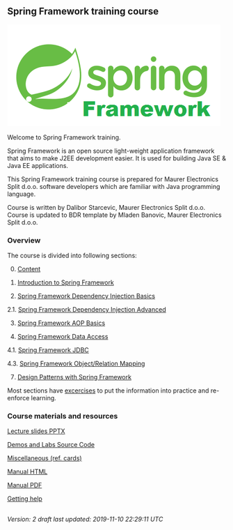 
## Spring Framework training course
  
![Spring Framework training course](site/img/springlogo.png)

Welcome to Spring Framework training. 

Spring Framework is an open source light-weight application framework that aims to make J2EE development easier. It is used for building Java SE & Java EE applications.

This Spring Framework training course is prepared for Maurer Electronics Split d.o.o. software developers which are familiar with Java programming language. 

Course is written by Dalibor Starcevic, Maurer Electronics Split d.o.o.
Course is updated to BDR template by Mladen Banovic, Maurer Electronics Split d.o.o.

### Overview

The course is divided into following sections:

0.  [Content](lectures/content.pptx)

1.  [Introduction to Spring Framework](lectures/lect1.0-spring-introduction.pptx)
    
2.  [Spring Framework Dependency Injection Basics](lectures/lect2.0-spring-di-basics.pptx)

2.1.  [Spring Framework Dependency Injection Advanced](lectures/lect2.1-spring-di-advanced.pptx)

3.  [Spring Framework AOP Basics](lectures/lect3.0-spring-aop-basics.pptx)

4.  [Spring Framework Data Access](lectures/lect4.0-spring-data-access.pptx)

4.1.  [Spring Framework JDBC](lectures/lect4.1-spring-jdbc.pptx)

4.3.  [Spring Framework Object/Relation Mapping](lectures/lect4.3-spring-orm.pptx)

7.  [Design Patterns with Spring Framework](lectures/lect7.0-spring-patterns.pptx)

Most sections have [excercises](source/) to put the information into practice and re-enforce learning.

### Course materials and resources

[Lecture slides PPTX](lectures/)

[Demos and Labs Source Code](source/)

[Miscellaneous (ref. cards)](misc/)

[Manual HTML](site/manual.html)

[Manual PDF](site/manual.pdf)

[Getting help](site/getting-help.html)


##
*Version: 2 draft
last updated: 2019-11-10 22:29:11 UTC* 
